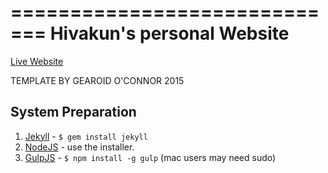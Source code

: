 =============================
Hivakun's personal Website
=============================

[Live Website](https://hivakun.github.io/)

TEMPLATE BY GEAROID O'CONNOR 2015

## System Preparation

1. [Jekyll](http://jekyllrb.com/) - `$ gem install jekyll`
2. [NodeJS](http://nodejs.org) - use the installer.
3. [GulpJS](https://github.com/gulpjs/gulp) - `$ npm install -g gulp` (mac users may need sudo)
